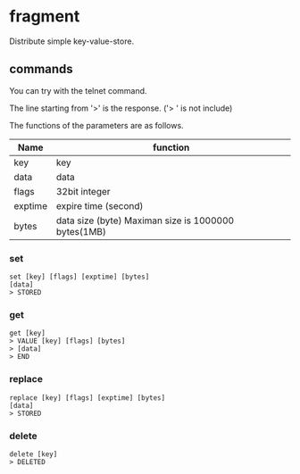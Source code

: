 # fragment

Distribute simple key-value-store.

## commands

You can try with the telnet command.

The line starting from '>' is the response.
('> ' is not include)

The functions of the parameters are as follows.

| Name    | function                                               |
|---------|--------------------------------------------------------|
| key     | key                                                    |
| data    | data                                                   |
| flags   | 32bit integer                                          |
| exptime | expire time (second)                                   |
| bytes   | data size (byte)  Maximan size is 1000000 bytes(1MB)   |

### set

```
set [key] [flags] [exptime] [bytes]
[data]
> STORED
```

### get

```
get [key]
> VALUE [key] [flags] [bytes]
> [data]
> END
```

### replace

```
replace [key] [flags] [exptime] [bytes]
[data]
> STORED
```

### delete

```
delete [key]
> DELETED
```


